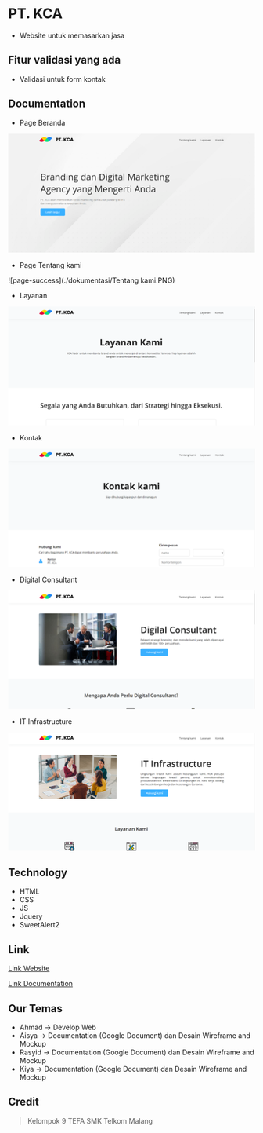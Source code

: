 # PT. KCA

- Website untuk memasarkan jasa 

## Fitur validasi yang ada

- Validasi untuk form kontak

## Documentation

- Page Beranda

![form-page](./dokumentasi/Home.PNG)

- Page Tentang kami

![page-success](./dokumentasi/Tentang kami.PNG)

- Layanan

![page-success](./dokumentasi/Layanan.PNG)

- Kontak

![page-success](./dokumentasi/Kontak.PNG)

- Digital Consultant

![page-success](./dokumentasi/Digitalconsultant.PNG)

- IT Infrastructure

![page-success](./dokumentasi/Itinfrastructure.PNG)

## Technology

- HTML
- CSS
- JS
- Jquery
- SweetAlert2

## Link

[Link Website](https://abyansyah-aa.github.io/Tugasbesar.github.io/Home/index.html)

[Link Documentation](./documentation/Kelompok4_Documentation%20Tugas%20Besar%20Chapter%202.pdf)

## Our Temas

- Ahmad -> Develop Web
- Aisya -> Documentation (Google Document) dan Desain Wireframe and Mockup
- Rasyid -> Documentation (Google Document) dan Desain Wireframe and Mockup
- Kiya -> Documentation (Google Document) dan Desain Wireframe and Mockup

## Credit

> Kelompok 9 TEFA SMK Telkom Malang

